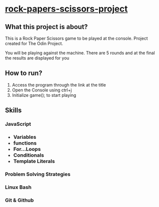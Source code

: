 <h1><a href="https://kaiopratess.github.io/rock-papers-scissors-project/">rock-papers-scissors-project</a></h1>

<h2>What this project is about?</h2>
<p>This is a Rock Paper Scissors game to be played at the console. Project created for The Odin Project.</p>
<p>You will be playing against the machine. There are 5 rounds and at the final the results are displayed for you</p>
<h2>How to run?</h2>
<ol>
  <li>Access the program through the link at the title</li>
  <li>Open the Console using ctrl+j</li>
  <li>Initialize game(); to start playing</li>
</ol>

<h2>Skills</h2>
<h3>JavaScript<h3>
<ul>
  <li>Variables</li>
  <li>functions</li>
  <li>For...Loops</li>
  <li>Conditionals</li>
  <li>Template Literals</li>
</ul>

<h3>Problem Solving Strategies</h3>
<h3>Linux Bash</h3>
<h3>Git & Github</h3>
